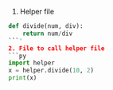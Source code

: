 1. Helper file
```py
def divide(num, div):
    return num/div
```'
2. File to call helper file
```py
import helper
x = helper.divide(10, 2)
print(x)
```
